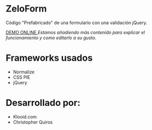 ZeloForm
========

Código "Prefabricado" de una formulario con una validación jQuery.

<a target="_blank" href="http://fufales.com/sharedcospro/zeloform/">
DEMO ONLINE
</a>

<i>
Estamos añadiendo más contenido para explicar el funcionamiento y como editarlo a su gusto.
</i>

Frameworks usados
=================
- Normalize
- CSS PIE
- jQuery
 

Desarrollado por:
=================
- Klooid.com
- Christopher Quiros
